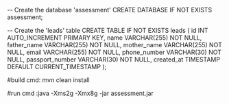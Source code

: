 -- Create the database 'assessment'
CREATE DATABASE IF NOT EXISTS assessment;

-- Create the 'leads' table
CREATE TABLE IF NOT EXISTS leads (
    id INT AUTO_INCREMENT PRIMARY KEY,
    name VARCHAR(255) NOT NULL,
    father_name VARCHAR(255) NOT NULL,
    mother_name VARCHAR(255) NOT NULL,
    email VARCHAR(255) NOT NULL,
    phone_number VARCHAR(30) NOT NULL,
    passport_number VARCHAR(30) NOT NULL,
    created_at TIMESTAMP DEFAULT CURRENT_TIMESTAMP
);


#build cmd: mvn clean install 

#run cmd :java -Xms2g -Xmx8g -jar assessment.jar
